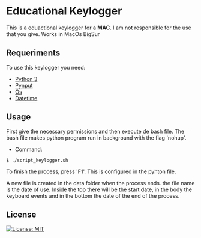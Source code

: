 # Educational Keylogger

This is a eduactional keylogger for a **MAC**. I am not responsible for the use that you give.
Works in MacOs BigSur

## Requeriments

To use this keylogger you need:
 - [Python 3](https://www.python.org)
 - [Pynput](https://pypi.org/project/pynput/)
 - [Os](https://pypi.org/project/os-sys/)
 - [Datetime](https://pypi.org/project/DateTime/)
 
## Usage

First give the necessary permissions and then execute de bash file.
The bash file makes python program run in background with the flag 'nohup'.
 - Command: 
```shell script
$ ./script_keylogger.sh
```
To finish the process, press 'F1'. This is configured in the pyhton file.

A new file is created in the data folder when the process ends. the file name is the date of use.
 Inside the top there will be the start date, in the body the keyboard events and in the bottom
 the date of the end of the process.


## License
[![License: MIT](https://img.shields.io/badge/License-MIT-yellow.svg)](https://opensource.org/licenses/MIT)



